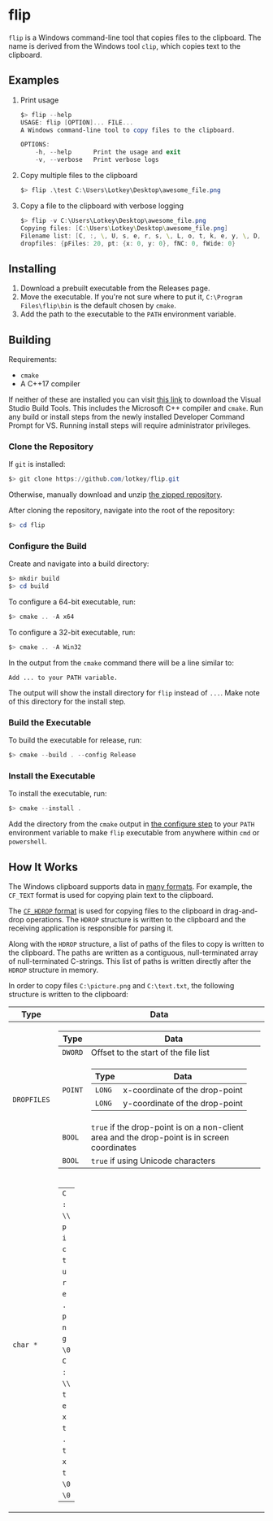 # flip

`flip` is a Windows command-line tool that copies files to the clipboard. The name is derived from the Windows tool `clip`, which copies text to the clipboard.

## Examples

1. Print usage

    ```powershell
    $> flip --help
    USAGE: flip [OPTION]... FILE...
    A Windows command-line tool to copy files to the clipboard.
    
    OPTIONS:
        -h, --help      Print the usage and exit
        -v, --verbose   Print verbose logs
    ```

1. Copy multiple files to the clipboard

    ```powershell
    $> flip .\test C:\Users\Lotkey\Desktop\awesome_file.png
    ```

1. Copy a file to the clipboard with verbose logging

    ```powershell
    $> flip -v C:\Users\Lotkey\Desktop\awesome_file.png
    Copying files: [C:\Users\Lotkey\Desktop\awesome_file.png]
    Filename list: [C, :, \, U, s, e, r, s, \, L, o, t, k, e, y, \, D, e, s, k, t, o, p, \, a, w, e, s, o, m, e, _, f, i, l, e, ., p, n, g, , ]
    dropfiles: {pFiles: 20, pt: {x: 0, y: 0}, fNC: 0, fWide: 0}
    ```

## Installing

1. Download a prebuilt executable from the Releases page.
1. Move the executable. If you're not sure where to put it, `C:\Program Files\flip\bin` is the default chosen by `cmake`. 
1. Add the path to the executable to the `PATH` environment variable.

## Building

Requirements:

* `cmake`
* A C++17 compiler

If neither of these are installed you can visit [this link](https://visualstudio.microsoft.com/downloads/#build-tools-for-visual-studio-2022) to download the Visual Studio Build Tools. This includes the Microsoft C++ compiler and `cmake`. Run any build or install steps from the newly installed Developer Command Prompt for VS. Running install steps will require administrator privileges.

### Clone the Repository

If `git` is installed:

```powershell
$> git clone https://github.com/lotkey/flip.git
```

Otherwise, manually download and unzip [the zipped repository](https://github.com/lotkey/flip/archive/refs/heads/master.zip).

After cloning the repository, navigate into the root of the repository:
```powershell
$> cd flip
```

### Configure the Build

Create and navigate into a build directory:
```powershell
$> mkdir build
$> cd build
```

To configure a 64-bit executable, run:
```powershell
$> cmake .. -A x64
```

To configure a 32-bit executable, run:
```powershell
$> cmake .. -A Win32
```

In the output from the `cmake` command there will be a line similar to:

```
Add ... to your PATH variable.
```

The output will show the install directory for `flip` instead of `...`. Make note of this directory for the install step.

### Build the Executable

To build the executable for release, run:
```powershell
$> cmake --build . --config Release
```

### Install the Executable

To install the executable, run:
```powershell
$> cmake --install .
```

Add the directory from the `cmake` output in [the configure step](#configure-the-build) to your `PATH` environment variable to make `flip` executable from anywhere within `cmd` or `powershell`.

## How It Works

The Windows clipboard supports data in [many formats](https://learn.microsoft.com/en-us/windows/win32/dataxchg/clipboard-formats). For example, the `CF_TEXT` format is used for copying plain text to the clipboard.

The [`CF_HDROP` format](https://learn.microsoft.com/en-us/windows/win32/shell/clipboard#cf_hdrop) is used for copying files to the clipboard in drag-and-drop operations. The `HDROP` structure is written to the clipboard and the receiving application is responsible for parsing it.

Along with the `HDROP` structure, a list of paths of the files to copy is written to the clipboard. The paths are written as a contiguous, null-terminated array of null-terminated C-strings. This list of paths is written directly after the `HDROP` structure in memory.

In order to copy files `C:\picture.png` and `C:\text.txt`, the following structure is written to the clipboard:

<table>
    <thead>
        <tr>
            <th>Type</th>
            <th>Data</th>
        </tr>
    </thead>
    <tbody>
        <tr>
            <td><code>DROPFILES</code></td>
            <td>
                <table>
                    <thead>
                        <trow>
                            <th>Type</th>
                            <th>Data</th>
                        </trow>
                    </thead>
                    <tbody>
                        <tr>
                            <td><code>DWORD</code></td>
                            <td>Offset to the start of the file list</td>
                        </tr>
                        <tr>
                            <td><code>POINT</code></td>
                            <td>
                                <table>
                                    <thead>
                                        <trow>
                                            <th>Type</th>
                                            <th>Data</th>
                                        </trow>
                                    </thead>
                                    <tbody>
                                        <tr>
                                            <td><code>LONG</code></td>
                                            <td>x-coordinate of the drop-point</td>
                                        </tr>
                                        <tr>
                                            <td><code>LONG</code></td>
                                            <td>y-coordinate of the drop-point</td>
                                        </tr>
                                    </tbody>
                                </table>
                            </td>
                        </tr>
                        <tr>
                            <td><code>BOOL</code></td>
                            <td><code>true</code> if the drop-point is on a non-client area and the drop-point is in screen coordinates</td>
                        </tr>
                        <tr>
                            <td><code>BOOL</code></td>
                            <td><code>true</code> if using Unicode characters</td>
                        </tr>
                    </tbody>
                </table>
            </td>
        </tr>
        <tr>
            <td><code>char *</code></td>
            <td>
                <table>
                    <tbody>
                        <tr><td><code>C</code></td></tr>
                        <tr><td><code>:</code></td></tr>
                        <tr><td><code>\\</code></td></tr>
                        <tr><td><code>p</code></td></tr>
                        <tr><td><code>i</code></td></tr>
                        <tr><td><code>c</code></td></tr>
                        <tr><td><code>t</code></td></tr>
                        <tr><td><code>u</code></td></tr>
                        <tr><td><code>r</code></td></tr>
                        <tr><td><code>e</code></td></tr>
                        <tr><td><code>.</code></td></tr>
                        <tr><td><code>p</code></td></tr>
                        <tr><td><code>n</code></td></tr>
                        <tr><td><code>g</code></td></tr>
                        <tr><td><code>\0</code></td></tr>
                        <tr><td><code>C</code></td></tr>
                        <tr><td><code>:</code></td></tr>
                        <tr><td><code>\\</code></td></tr>
                        <tr><td><code>t</code></td></tr>
                        <tr><td><code>e</code></td></tr>
                        <tr><td><code>x</code></td></tr>
                        <tr><td><code>t</code></td></tr>
                        <tr><td><code>.</code></td></tr>
                        <tr><td><code>t</code></td></tr>
                        <tr><td><code>x</code></td></tr>
                        <tr><td><code>t</code></td></tr>
                        <tr><td><code>\0</code></td></tr>
                        <tr><td><code>\0</code></td></tr>
                    </tbody>
                </table>
            </td>
        </tr>
    </tbody>
</table>